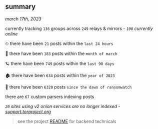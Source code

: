 
## summary
_march 17th, 2023_

currently tracking `136` groups across `249` relays & mirrors - _`100` currently online_

⏲ there have been `21` posts within the `last 24 hours`

🦈 there have been `183` posts within the `month of march`

🪐 there have been `749` posts within the `last 90 days`

🏚 there have been `634` posts within the `year of 2023`

🦕 there have been `6320` posts `since the dawn of ransomwatch`

there are `67` custom parsers indexing posts

_`20` sites using v2 onion services are no longer indexed - [support.torproject.org](https://support.torproject.org/onionservices/v2-deprecation/)_

> see the project [README](https://github.com/joshhighet/ransomwatch#ransomwatch--) for backend technicals

